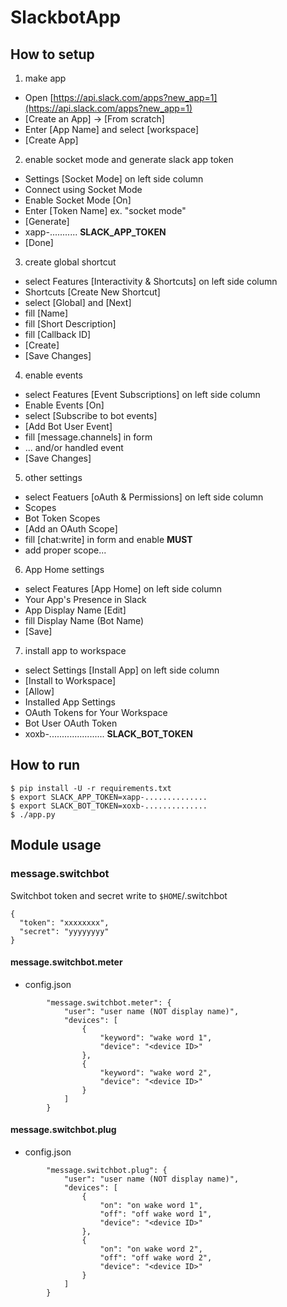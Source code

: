 # SlackbotApp

## How to setup

1. make app

- Open [https://api.slack.com/apps?new_app=1](https://api.slack.com/apps?new_app=1)
- [Create an App] -> [From scratch]
- Enter [App Name] and select [workspace]
- [Create App]

2. enable socket mode and generate slack app token

- Settings [Socket Mode] on left side column
- Connect using Socket Mode
 - Enable Socket Mode [On]
 - Enter [Token Name] ex. "socket mode"
 - [Generate]
  - xapp-........... **SLACK_APP_TOKEN**
 - [Done]

3. create global shortcut

- select Features [Interactivity & Shortcuts] on left side column
- Shortcuts [Create New Shortcut]
- select [Global] and [Next]
- fill [Name]
- fill [Short Description]
- fill [Callback ID]
- [Create]
- [Save Changes]

4. enable events

- select Features [Event Subscriptions] on left side column
 - Enable Events [On]
- select [Subscribe to bot events]
 - [Add Bot User Event]
 - fill [message.channels] in form
 - ... and/or handled event
- [Save Changes]

5. other settings

- select Featuers [oAuth & Permissions] on left side column
- Scopes
 - Bot Token Scopes
 - [Add an OAuth Scope]
 - fill [chat:write] in form and enable **MUST**
 - add proper scope...

6. App Home settings

- select Features [App Home] on left side column
- Your App's Presence in Slack
 - App Display Name [Edit]
 - fill Display Name (Bot Name)
 - [Save]

7. install app to workspace

- select Settings [Install App] on left side column
- [Install to Workspace]
- [Allow]
- Installed App Settings
 - OAuth Tokens for Your Workspace
  - Bot User OAuth Token
   - xoxb-...................... **SLACK_BOT_TOKEN**

## How to run

```
$ pip install -U -r requirements.txt
$ export SLACK_APP_TOKEN=xapp-..............
$ export SLACK_BOT_TOKEN=xoxb-..............
$ ./app.py
```

## Module usage

### message.switchbot

Switchbot token and secret write to `$HOME`/.switchbot

```
{
  "token": "xxxxxxxx",
  "secret": "yyyyyyyy"
}
```

#### message.switchbot.meter

- config.json
```
        "message.switchbot.meter": {
            "user": "user name (NOT display name)",
            "devices": [
                {
                    "keyword": "wake word 1",
                    "device": "<device ID>"
                },
                {
                    "keyword": "wake word 2",
                    "device": "<device ID>"
                }
            ]
        }
```

#### message.switchbot.plug

- config.json
```
        "message.switchbot.plug": {
            "user": "user name (NOT display name)",
            "devices": [
                {
                    "on": "on wake word 1",
                    "off": "off wake word 1",
                    "device": "<device ID>"
                },
                {
                    "on": "on wake word 2",
                    "off": "off wake word 2",
                    "device": "<device ID>"
                }
            ]
        }
```
